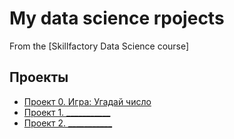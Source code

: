 # My data science rpojects
From the [Skillfactory Data Science course]


## Проекты

* [Проект 0. Игра: Угадай число](https://github.com/beg191/sf_data_science/tree/main/project_0)
* [Проект 1. ___________](https://github.com/beg191/sf_data_science/blob/main/Skillfactory/Project_1)
* [Проект 2. ___________](______)